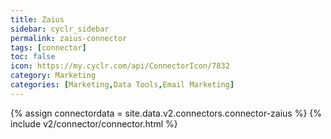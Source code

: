 ```yaml
---
title: Zaius
sidebar: cyclr_sidebar
permalink: zaius-connector
tags: [connector]
toc: false
icon: https://my.cyclr.com/api/ConnectorIcon/7832
category: Marketing
categories: [Marketing,Data Tools,Email Marketing]
---
```

{% assign connectordata = site.data.v2.connectors.connector-zaius %}
{% include v2/connector/connector.html %}	